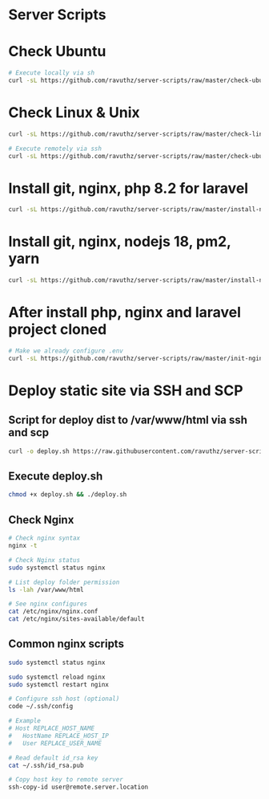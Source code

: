 # Server Scripts

# Check Ubuntu

```bash
# Execute locally via sh
curl -sL https://github.com/ravuthz/server-scripts/raw/master/check-ubuntu.sh | sudo -E bash -
```

# Check Linux & Unix

```bash
curl -sL https://github.com/ravuthz/server-scripts/raw/master/check-linux.sh | ssh user@any-server
```

```bash
# Execute remotely via ssh 
curl -sL https://github.com/ravuthz/server-scripts/raw/master/check-ubuntu.sh | ssh user@any-server
```

# Install git, nginx, php 8.2 for laravel
```bash
curl -sL https://github.com/ravuthz/server-scripts/raw/master/install-nginx-php-8.2.sh | sudo -E bash -
```

# Install git, nginx, nodejs 18, pm2, yarn
```bash
curl -sL https://github.com/ravuthz/server-scripts/raw/master/install-nginx-node-18.sh | sudo -E bash -
```


# After install php, nginx and laravel project cloned
```bash
# Make we already configure .env
curl -sL https://github.com/ravuthz/server-scripts/raw/master/init-nginx-for-laravel.sh | sudo -E bash -
```

# Deploy static site via SSH and SCP
## Script for deploy dist to /var/www/html via ssh and scp
```bash
curl -o deploy.sh https://raw.githubusercontent.com/ravuthz/server-scripts/master/ssh-deploy-dist.sh
```
## Execute deploy.sh
```bash
chmod +x deploy.sh && ./deploy.sh
```



## Check Nginx
```bash
# Check nginx syntax
nginx -t

# Check Nginx status
sudo systemctl status nginx

# List deploy folder permission
ls -lah /var/www/html

# See nginx configures
cat /etc/nginx/nginx.conf
cat /etc/nginx/sites-available/default
```

## Common nginx scripts
```bash
sudo systemctl status nginx

sudo systemctl reload nginx
sudo systemctl restart nginx

# Configure ssh host (optional)
code ~/.ssh/config

# Example
# Host REPLACE_HOST_NAME
#   HostName REPLACE_HOST_IP
#   User REPLACE_USER_NAME

# Read default id_rsa key
cat ~/.ssh/id_rsa.pub

# Copy host key to remote server
ssh-copy-id user@remote.server.location

```
